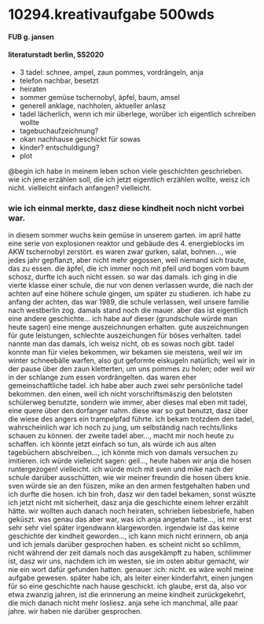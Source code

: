 # 10294.kreativaufgabe 500wds
#### FUB g. jansen
#### literaturstadt berlin, SS2020
- 3 tadel: schnee, ampel, zaun pommes, vordrängeln, anja
- telefon nachbar, besetzt
- heiraten
- sommer gemüse tschernobyl, äpfel, baum, amsel
- generell anklage, nachholen, aktueller anlasz
- tadel lächerlich, wenn ich mir überlege, worüber ich eigentlich schreiben wollte
- tagebuchaufzeichnung?
- okan nachhause geschickt für sowas
- kinder? entschuldigung?
- plot

@begin
ich habe in meinem leben schon viele geschichten geschrieben. wie ich jene erzählen soll, die ich jetzt eigentlich erzählen wollte, weisz ich nicht. vielleicht einfach anfangen? vielleicht.
### wie ich einmal merkte, dasz diese kindheit noch nicht vorbei war.
in diesem sommer wuchs kein gemüse in unserem garten. im april hatte eine serie von explosionen reaktor und gebäude des 4. energieblocks im AKW tschernobyl zerstört. es waren zwar gurken, salat, bohnen..., wie jedes jahr gepflanzt, aber nicht mehr gegossen, weil niemand sich traute, das zu essen. die äpfel, die ich immer noch mit pfeil und bogen vom baum schosz, durfte ich auch nicht essen. so war das damals. ich ging in die vierte klasse einer schule, die nur von denen verlassen wurde, die nach der achten auf eine höhere schule gingen, um später zu studieren. ich habe zu anfang der achten, das war 1989, die schule verlassen, weil unsere familie nach westberlin zog. damals stand noch die mauer. aber das ist eigentlich eine andere geschichte...
ich habe auf dieser (grundschule würde man heute sagen) eine menge auszeichnungen erhalten. gute auszeichnungen für gute leistungen, schlechte auszeichungen für böses verhalten. tadel nannte man das damals, ich weisz nicht, ob es sowas noch gibt. tadel konnte man für vieles bekommen, wir bekamen sie meistens, weil wir im winter schneebälle warfen, also gut geformte eiskugeln natürlich; weil wir in der pause über den zaun kletterten, um uns pommes zu holen; oder weil wir in der schlange zum essen vordrängelten. das waren eher gemeinschaftliche tadel. ich habe aber auch zwei sehr persönliche tadel bekommen. den einen, weil ich nicht vorschriftsmäszig den belotsten schülerweg benutzte, sondern wie immer, aber dieses mal eben mit tadel, eine quere über den dorfanger nahm. diese war so gut benutzt, dasz über die wiese des angers ein trampelpfad führte. ich bekam trotzdem den tadel, wahrscheinlich war ich noch zu jung, um selbständig nach rechts/links schauen zu können. der zweite tadel aber..., macht mir noch heute zu schaffen.
ich könnte jetzt einfach so tun, als würde ich aus alten tagebüchern abschreiben..., ich könnte mich von damals versuchen zu imitieren. ich würde vielleicht sagen: geil..., heute haben wir anja die hosen runtergezogen! vielleicht. ich würde mich mit sven und mike nach der schule darüber ausschütten, wie wir meiner freundin die hosen übers knie. sven würde sie an den füszen, mike an den armen festgehalten haben und ich durfte die hosen.
ich bin froh, dasz wir den tadel bekamen, sonst wüszte ich jetzt nicht mit sicherheit, dasz anja die geschichte einem lehrer erzählt hätte. wir wollten auch danach noch heiraten, schrieben liebesbriefe, haben geküszt. was genau das aber war, was ich anja angetan hatte..., ist mir erst sehr sehr viel später irgendwann klargeworden.
irgendwie ist das keine geschichte der kindheit geworden..., ich kann mich nicht erinnern, ob anja und ich jemals darüber gesprochen haben. es scheint nicht so schlimm, nicht während der zeit damals noch das ausgekämpft zu haben, schlimmer ist, dasz wir uns, nachdem ich im westen, sie im osten abitur gemacht, wir nie ein wort dafür gefunden hatten. genauer :ich: nicht. es wäre wohl meine aufgabe gewesen. später habe ich, als leiter einer kinderfahrt, einen jungen für so eine geschichte nach hause geschickt. ich glaube, erst da, also vor etwa zwanzig jahren, ist die erinnerung an meine kindheit zurückgekehrt, die mich danach nicht mehr losliesz.
anja sehe ich manchmal, alle paar jahre. wir haben nie darüber gesprochen.